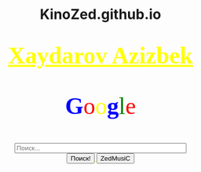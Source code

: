 # KinoZed.github.io
<!DOCTYPE html>
<html>
<head>
	<title>история человека</title>
	<link rel="shortcut icon" type="image/gif" href="z.jpg">
</head>
<body>
<h1> <font size="+10" face="chiller">   <a href="wps.html"><caption>Xaydarov Azizbek</caption> </a>   </font></h1>
<!-- <button> </button> -->
 <font size="+10" face="Arial Narrow"> <a>  <P><b>G</b><k>o</k><z>o</z><b>g</b><l>l</l><k>e</k>      </P> </s>  </a>   </font></h1>

<div class="box"> 
  <div class="container-1"> 
  <input type="search" id="search" placeholder="Поиск...">  <a href="KinoZed.html"><button>Поиск!</button> </a>
 <a href="ZedMusiC.html"> <button>ZedMusiC</button></a>
  </div> 
</div>

<style type="text/css">
	body {background-image: url(h.jpg);  }
	h1 {    text-align: center ; }
	/*a:hover {color:red;}*/
	a:link {color: yellow;}
	b {color: blue}
	k{  color: red}
	u {color: red}
	 z {color: yellow}
      l {color: green} 
  .box { 
  margin: 10px auto;
  width: 200%;
  max-width: 350px;
  height: 40px; 
  text-align: center; 
}

.box .container-1 input{
   width: 100%;

}
      a {text-align: center;} 
      input   
  
</style>
</body>
</html>

